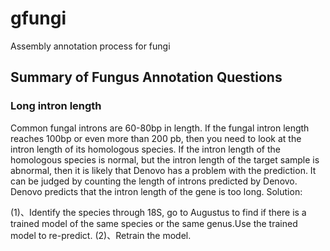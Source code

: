 # gfungi
Assembly annotation process for fungi
## Summary of Fungus Annotation Questions
### Long intron length

Common fungal introns are 60-80bp in length. If the fungal intron length reaches 100bp or even more than 200 pb, then you need to look at the intron length of its homologous species. If the intron length of the homologous species is normal, but the intron length of the target sample is abnormal, then it is likely that Denovo has a problem with the prediction. It can be judged by counting the length of introns predicted by Denovo.
Denovo predicts that the intron length of the gene is too long. Solution:

(1)、Identify the species through 18S, go to Augustus to find if there is a trained model of the same species or the same genus.Use the trained model to re-predict.
(2)、Retrain the model.
